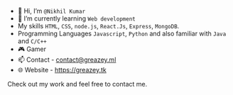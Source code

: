 - 👋 Hi, I’m `@Nikhil Kumar`
- 🌱 I’m currently learning `Web development`
- My skills `HTML`, `CSS`, `node.js`, `React.Js`, `Express`, `MongoDB`.
- Programming Languages `Javascript`, `Python` and also familiar with `Java` and `C/C++`
- 🎮 Gamer
- 📫 Contact - contact@greazey.ml
- 🌐 Website - https://greazey.tk

Check out my work and feel free to contact me.


